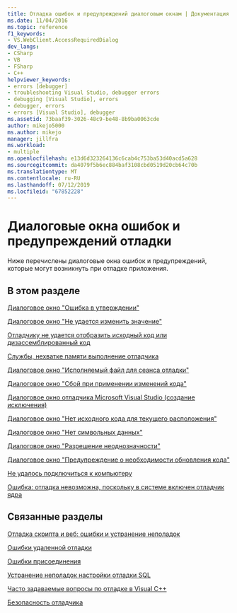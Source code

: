 ```yaml
---
title: Отладка ошибок и предупреждений диалоговым окнам | Документация Майкрософт
ms.date: 11/04/2016
ms.topic: reference
f1_keywords:
- VS.WebClient.AccessRequiredDialog
dev_langs:
- CSharp
- VB
- FSharp
- C++
helpviewer_keywords:
- errors [debugger]
- troubleshooting Visual Studio, debugger errors
- debugging [Visual Studio], errors
- debugger, errors
- errors [Visual Studio], debugger
ms.assetid: 73baaf39-3026-48c9-be48-8b9ba0063cde
author: mikejo5000
ms.author: mikejo
manager: jillfra
ms.workload:
- multiple
ms.openlocfilehash: e13d6d323264136c6cab4c753ba53d40acd5a628
ms.sourcegitcommit: da4079f5b6ec884baf3108cbd0519d20cb64c70b
ms.translationtype: MT
ms.contentlocale: ru-RU
ms.lasthandoff: 07/12/2019
ms.locfileid: "67852228"
---
```

# <a name="debugging-errors-and-warning-dialog-boxes"></a>Диалоговые окна ошибок и предупреждений отладки
Ниже перечислены диалоговые окна ошибок и предупреждений, которые могут возникнуть при отладке приложения.

## <a name="in-this-section"></a>В этом разделе
 [Диалоговое окно "Ошибка в утверждении"](../debugger/assertion-failed-dialog-box.md)

 [Диалоговое окно "Не удается изменить значение"](../debugger/cannot-change-value-dialog-box.md)

 [Отладчику не удается отобразить исходный код или дизассемблированный код](../debugger/debugger-cannot-display-source-code-or-disassembly.md)
 
 [Службы, нехватке памяти выполнение отладчика](../debugger/error-debugger-services-no-memory.md)

 [Диалоговое окно "Исполняемый файл для сеанса отладки"](../debugger/executable-for-debugging-session-dialog-box.md)

 [Диалоговое окно "Сбой при применении изменений кода"](../debugger/edit-and-continue-dialog-box-cpp.md)

 [Диалоговое окно отладчика Microsoft Visual Studio (создание исключения)](../debugger/microsoft-visual-studio-debugger-exception-thrown-dialog-box.md)

 [Диалоговое окно "Нет исходного кода для текущего расположения"](../debugger/no-source-available.md)

 [Диалоговое окно "Нет символьных данных"](https://msdn.microsoft.com/library/18de4888-9cca-4059-a165-48b135fee4c9)

 [Диалоговое окно "Разрешение неоднозначности"](../debugger/resolve-ambiguity-dialog-box.md)

 [Диалоговое окно "Предупреждение о необходимости обновления кода"](../debugger/stale-code-warning-dialog-box.md)

 [Не удалось подключиться к компьютеру](../debugger/error-unable-to-connect-to-the-machine-name-the-machine-cannot-be-found-on-the-network.md)

 [Ошибка: отладка невозможна, поскольку в системе включен отладчик ядра](../debugger/error-debugging-isn-t-possible-because-a-kernel-debugger-is-enabled-on-the-system.md)

## <a name="related-sections"></a>Связанные разделы
 [Отладка скрипта и веб: ошибки и устранение неполадок](../debugger/debugging-web-applications-errors-and-troubleshooting.md)

 [Ошибки удаленной отладки](../debugger/remote-debugging-errors-and-troubleshooting.md)

 [Ошибки присоединения](https://docs.microsoft.com/previous-versions/visualstudio/visual-studio-2010/8dbb3we5(v=vs.100))

 [Устранение неполадок настройки отладки SQL](https://docs.microsoft.com/previous-versions/visualstudio/visual-studio-2010/s7ahaxtd(v=vs.100))

 [Часто задаваемые вопросы по отладке в Visual C++](../debugger/debugging-native-code-faqs.md)

 [Безопасность отладчика](../debugger/debugger-security.md)